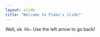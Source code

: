 ```yaml
---
layout: slide
title: "Welcome to Piako's slide!"
---
```

Well, ok. Hi~
Use the left arrow to go back!
